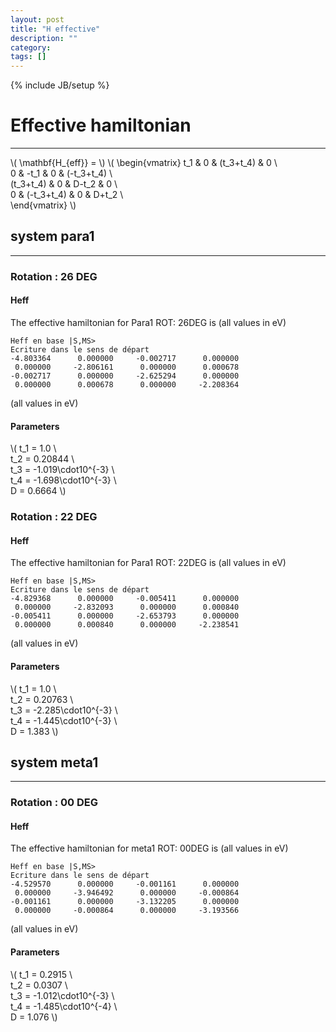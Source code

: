 ```yaml
---
layout: post
title: "H effective"
description: ""
category:
tags: []
---
```

{% include JB/setup %}

# Effective hamiltonian
------------------------

\\( \mathbf{H_{eff}} = \\)
\\( \begin{vmatrix}
t_1 & 0 & (t_3+t_4) & 0           \\\
0 & -t_1 & 0 & (-t_3+t_4)         \\\
(t_3+t_4) & 0 & D-t_2 & 0    \\\
0 & (-t_3+t_4) & 0 & D+t_2       \\\
\end{vmatrix} \\)

## system para1
----------------------

### Rotation : 26 DEG
#### Heff
The effective hamiltonian for Para1 ROT: 26DEG is
(all values in eV)

    Heff en base |S,MS>
    Ecriture dans le sens de départ
    -4.803364      0.000000     -0.002717      0.000000
     0.000000     -2.806161      0.000000      0.000678
    -0.002717      0.000000     -2.625294      0.000000
     0.000000      0.000678      0.000000     -2.208364

(all values in eV)
#### Parameters
\\(
  t_1 = 1.0                  \\\
  t_2 = 0.20844                  \\\
  t_3 = -1.019\cdot10^{-3}                   \\\
  t_4 = -1.698\cdot10^{-3}                   \\\
  D   = 0.6664
\\)

### Rotation : 22 DEG
#### Heff
The effective hamiltonian for Para1 ROT: 22DEG is
(all values in eV)

    Heff en base |S,MS>
    Ecriture dans le sens de départ
    -4.829368      0.000000     -0.005411      0.000000
     0.000000     -2.832093      0.000000      0.000840
    -0.005411      0.000000     -2.653793      0.000000
     0.000000      0.000840      0.000000     -2.238541

(all values in eV)
#### Parameters
\\(
t_1 = 1.0                  \\\
t_2 = 0.20763                  \\\
t_3 = -2.285\cdot10^{-3}                   \\\
t_4 = -1.445\cdot10^{-3}                   \\\
D   = 1.383
\\)



## system meta1
-------------------------

### Rotation : 00 DEG
#### Heff
The effective hamiltonian for meta1 ROT: 00DEG is
(all values in eV)

    Heff en base |S,MS>
    Ecriture dans le sens de départ
    -4.529570      0.000000     -0.001161      0.000000
     0.000000     -3.946492      0.000000     -0.000864
    -0.001161      0.000000     -3.132205      0.000000
     0.000000     -0.000864      0.000000     -3.193566

(all values in eV)
#### Parameters
\\(
t_1 = 0.2915                  \\\
t_2 = 0.0307                  \\\
t_3 = -1.012\cdot10^{-3}                   \\\
t_4 = -1.485\cdot10^{-4}                   \\\
D   = 1.076
\\)


